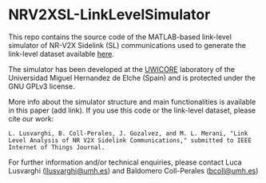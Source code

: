 # NRV2XSL-LinkLevelSimulator
This repo contains the source code of the MATLAB-based link-level simulator of NR-V2X Sidelink (SL) communications used to generate the link-level dataset available [here](https://uwicore.umh.es/NRV2XSL-LinkLevel.html).

The simulator has been developed at the [UWICORE](https://uwicore.umh.es/) laboratory of the Universidad Miguel Hernandez de Elche (Spain) and is protected under the GNU GPLv3 license. 

More info about the simulator structure and main functionalities is available in this paper (add link). If you use this code or the link-level dataset, please cite our work:
```
L. Lusvarghi, B. Coll-Perales, J. Gozalvez, and M. L. Merani, "Link Level Analysis of NR V2X Sidelink Communications," submitted to IEEE Internet of Things Journal. 
```

For further information and/or technical enquiries, please contact Luca Lusvarghi (llusvarghi@umh.es) and Baldomero Coll-Perales (bcoll@umh.es)

